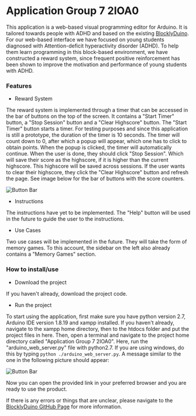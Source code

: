 
# Application Group 7 2IOA0

This application is a web-based visual programming editor for Arduino. It is tailored towards people with ADHD and based on the existing [BlocklyDuino](https://github.com/BlocklyDuino/BlocklyDuino).
For our web-based interface we have focused on young students diagnosed with Attention-deficit hyperactivity disorder (ADHD). To help them learn programming in this block-based environment, we have constructed a reward system, since frequent positive reinforcement has been shown to improve the motivation and performance of young students with ADHD.

### Features

* Reward System

The reward system is implemented through a timer that can be accessed in the bar of buttons on the top of the screen. It contains a "Start Timer" button, a "Stop Session" button and a "Clear Highscore" button. The "Start Timer" button starts a timer. For testing purposes and since this application is still a prototype, the duration of the timer is 10 seconds. The timer will count down to 0, after which a popup will appear, which one has to click to obtain points. When the popup is clicked, the timer will automatically continue. When the user is done, they should click "Stop Session". Which will save their score as the highscore, if it is higher than the current highscore. This highscore will be saved across sessions. If the user wants to clear their highscore, they click the "Clear Highscore" button and refresh the page. See image below for the bar of buttons with the score counters.

![Button Bar](https://i.ibb.co/Ln4w52m/Screenshot-2024-05-24-092221.png "Button Bar")

* Instructions

The instructions have yet to be implemented. The "Help" button will be used in the future to guide the user to the instructions.

* Use Cases

Two use cases will be implemented in the future. They will take the form of memory games. To this account, the sidebar on the left also already contains a "Memory Games" section.

### How to install/use

* Download the project

If you haven't already, download the project code.

* Run the project

To start using the application, first make sure you have python version 2.7, Arduino IDE version 1.8.19 and xampp installed. If you haven't already, navigate to the xampp home directory, then to the htdocs folder and put the project files in here. Then, open a terminal and navigate to the project home directory called "Application Group 7 2IOA0". Here, run the "arduino_web_server.py" file with python2.7. If you are using windows, do this by typing `python ./arduino_web_server.py`. A message similar to the one in the following picture should appear:

![Button Bar](https://i.ibb.co/VVg5tQG/Screenshot-2024-05-24-093650.png "Button Bar")

Now you can open the provided link in your preferred browser and you are ready to use the product.

If there is any errors or things that are unclear, please navigate to the [BlocklyDuino GitHub Page](https://github.com/BlocklyDuino/BlocklyDuino) for more information.